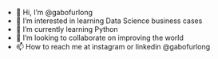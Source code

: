- 👋 Hi, I’m @gabofurlong
- 👀 I’m interested in learning Data Science business cases
- 🌱 I’m currently learning Python
- 💞️ I’m looking to collaborate on improving the world
- 📫 How to reach me at instagram or linkedin  @gabofurlong

<!---
gabofurlong/gabofurlong is a ✨ special ✨ repository because its `README.md` (this file) appears on your GitHub profile.
You can click the Preview link to take a look at your changes.
--->
